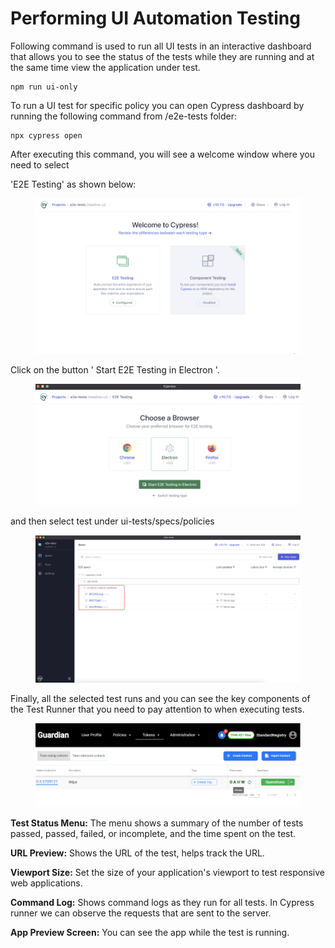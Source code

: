 # Performing UI Automation Testing

Following command is used to run all UI tests in an interactive dashboard that allows you to see the status of the tests while they are running and at the same time view the application under test.

```
npm run ui-only 
```

To run a UI test for specific policy you can open Cypress dashboard by running the following command from /e2e-tests folder:

```
npx cypress open 
```

After executing this command, you will see a welcome window where you need to select

'E2E Testing' as shown below:

<figure><img src="../../.gitbook/assets/image (7) (3).png" alt=""><figcaption></figcaption></figure>

Click on the button ' Start E2E Testing in Electron '.

<figure><img src="../../.gitbook/assets/image (9) (3).png" alt=""><figcaption></figcaption></figure>

and then select test under ui-tests/specs/policies

<figure><img src="../../.gitbook/assets/image (8) (4).png" alt=""><figcaption></figcaption></figure>

Finally, all the selected test runs and you can see the key components of the Test Runner that you need to pay attention to when executing tests.

<figure><img src="../../.gitbook/assets/image (2) (1) (1) (1) (1) (1) (1) (1) (1) (1) (1) (1) (1) (1) (1) (1) (1) (1) (1) (1) (1) (1) (1) (1) (1) (1) (1) (1) (1) (1) (1) (1) (1).png" alt=""><figcaption></figcaption></figure>

**Test Status Menu:** The menu shows a summary of the number of tests passed, passed, failed, or incomplete, and the time spent on the test.

**URL Preview:** Shows the URL of the test, helps track the URL.

**Viewport Size:** Set the size of your application's viewport to test responsive web applications.

**Command Log:** Shows command logs as they run for all tests. In Cypress runner we can observe the requests that are sent to the server.

**App Preview Screen:** You can see the app while the test is running.

